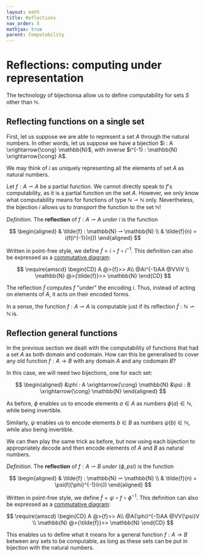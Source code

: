 ```yaml
---
layout: math
title: Reflections
nav_order: 5
mathjax: true
parent: Computability
---
```


# Reflections: computing under representation

The technology of bijectionsa allow us to define computability for sets $S$
other than $\mathbb{N}$.

## Reflecting functions on a single set

First, let us suppose we are able to represent a set $A$ through the natural
numbers. In other words, let us suppose we have a bijection $i : A
\xrightarrow{\cong} \mathbb{N}$, with inverse $i^{-1} : \mathbb{N}
\xrightarrow{\cong} A$.

We may think of $i$ as uniquely representing all the elements of set $A$ as
natural numbers.

Let $f : A ⇀ A$ be a partial function. We cannot directly speak to $f$'s
computability, as it is a partial function on the set $A$. However, we only know
what computability means for functions of type $\mathbb{N} \rightharpoonup
\mathbb{N}$ only. Nevertheless, the bijection $i$ allows us to _transport_ the
function to the set $\mathbb{N}$!


*Definition.* The __reflection__ of $f : A \rightharpoonup A$ *under* $i$ is the
function 

$$
  \begin{aligned}
  & \tilde{f} : \mathbb{N} ⇀ \mathbb{N} \\
  & \tilde{f}(n) = i(f(i^{-1}(n)))
  \end{aligned}
$$

Written in point-free style, we define $\tilde{f} = i \circ f \circ i^{-1}$.
This definition can also be expressed as a [commutative
diagram](https://en.wikipedia.org/wiki/Commutative_diagram):

$$
\require{amscd}
\begin{CD}
  A @>{f}>> A\\
  @Ai^{-1}AA @VViV \\
  \mathbb{N} @>{\tilde{f}}>> \mathbb{N}
\end{CD}
$$

The reflection $\tilde{f}$ computes $f$ "under" the encoding $i$. Thus,
instead of acting on elements of $A$, it acts on their encoded forms.

In a sense, the function $f : A ⇀ A$ is computable just if its reflection
$\tilde{f} : \mathbb{N} ⇀ \mathbb{N}$ is.

## Reflection general functions

In the previous section we dealt with the computability of functions that had a
set $A$ as both domain and codomain. How can this be generalised to cover any
old function $f : A \to B$ with any domain $A$ and any codomain $B$?

In this case, we will need two bijections, one for each set:

$$
\begin{aligned}
  &\phi : A \xrightarrow{\cong} \mathbb{N}
  &\psi : B \xrightarrow{\cong} \mathbb{N}
\end{aligned}
$$

As before, $\phi$ enables us to encode elements $a \in A$ as numbers $\phi(a)
\in \mathbb{N}$, while being invertible.

Similarly, $\psi$ enables us to encode elements $b \in B$ as numbers $\psi(b)
\in \mathbb{N}$, while also being invertible.

We can then play the same trick as before, but now using each bijection to
appropriately decode and then encode elements of $A$ and $B$ as natural numbers.

*Definition.* The __reflection__ of $f : A \rightharpoonup B$ *under* $(\phi,
psi)$ is the function 

$$
  \begin{aligned}
  & \tilde{f} : \mathbb{N} ⇀ \mathbb{N} \\
  & \tilde{f}(n) = \psi(f({\phi}^{-1}(n)))
  \end{aligned}
$$

Written in point-free style, we define $\tilde{f} = \psi \circ f \circ \phi^{-1}$.
This definition can also be expressed as a [commutative
diagram](https://en.wikipedia.org/wiki/Commutative_diagram):

$$
\require{amscd}
\begin{CD}
  A @>{f}>> A\\
  @A{\phi}^{-1}AA @VV{\psi}V \\
  \mathbb{N} @>{\tilde{f}}>> \mathbb{N}
\end{CD}
$$

This enables us to define what it means for a general function $f : A \to B$
between any sets to be computable, as long as these sets can be put in bijection
with the natural numbers.